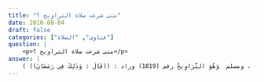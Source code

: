 ```yaml
---
title: "متى شرعت صلاة التراويح ؟"
date: 2010-08-04
draft: false
categories: ["فتاوى", "الصلاة"]
question: |
    <p>متى شرعت صلاة التراويح ؟</p>
answer: |
    صلى النبيّ صلى الله عليه وسلم صلاة التراويح جماعة بأصحابه ثلاث ليال ، ثم تركها مخافة أن تفرض ، فعن عَائِشَةَ   رضي الله عنها   : ((أَنَّ رَسُولَ اللهِ صلى الله عليه وسلم خَرَجَ لَيْلَةً مِنْ جَوْفِ اللَّيْلِ ، فَصَلَّى فِي الْمَسْجِدِ ، وَصَلَّى رِجَالٌ بِصَلاَتِهِ ، فَأَصْبَحَ النَّاسُ فَتَحَدَّثُوا ، فَاجْتَمَعَ أَكْثَرُ مِنْهُمْ ، فَصَلَّوْا مَعَهُ ، فَأَصْبَحَ النَّاسُ فَتَحَدَّثُوا ، فَكَثُرَ أَهْلُ الْمَسْجِدِ مِنَ اللَّيْلَةِ الثَّالِثَةِ ، فَخَرَجَ رَسُولُ اللهِ صلى الله عليه وسلم فَصَلَّى ، فَصَلَّوْا بِصَلاَتِهِ ، فَلَمَّا كَانَتِ اللَّيْلَةُ الرَّابِعَةُ عَجَزَ الْمَسْجِدُ عَنْ أَهْلِهِ ، حَتَّى خَرَجَ لِصَلاَةِ الصُّبْحِ ، فَلَمَّا قَضَى الْفَجْرَ أَقْبَلَ عَلَى النَّاسِ ، فَتَشَهَّدَ ثُمَّ قَالَ : « أَمَّا بَعْدُ ، فَإِنَّهُ لَمْ يَخْفَ عَلَىَّ مَكَانُكُمْ ، وَلَكِنِّي خَشِيتُ أَنْ تُفْتَرَضَ عَلَيْكُمْ فَتَعْجِزُوا عَنْهَا » . فَتُوُفِّيَ رَسُولُ اللهِ صلى الله عليه وسلم وَالأَمْرُ عَلَى ذَلِكَ))(رواه البخاري  رقم الحديث (1908) ، ومسلم  وَهُوَ التَّرَاوِيحُ رقم (1819) وزاد : ((قَالَ : وَذَلِكَ فِي رَمَضَانَ)) ) . <BR>قال القيلوبي( حاشيتا القيلوبي وعميرة (1/320)  ) : ( هذا يشعر أن صلاة التراويح لم تُشرع إلا في آخر سنيّ الهجرة لأنه لم يرد أنه صلاها مرة ثانية ولا وقع عنها سؤال ) . <BR>وأما تعين الليالي التي قامها النبي صلى الله عليه وسلم بأصحابه فقد روى جُبَيْرُ بْنُ نُفَيْرٍ عَنْ أَبِي ذَرٍّ –رضي الله عنه- قَالَ : (( صُمْنَا مَعَ رَسُولِ اللهِ صلى الله عليه وسلم رَمَضَانَ فَلَمْ يَقُمْ بِنَا شَيْئًا مِنَ الشَّهْرِ حَتَّى بَقِيَ سَبْعٌ ، فَقَامَ بِنَا حَتَّى ذَهَبَ ثُلُثُ اللَّيْلِ ، فَلَمَّا كَانَتِ السَّادِسَةُ لَمْ يَقُمْ بِنَا ، فَلَمَّا كَانَتِ الْخَامِسَةُ قَامَ بِنَا حَتَّى ذَهَبَ شَطْرُ اللَّيْلِ ، فَقُلْتُ : يَا رَسُولَ اللهِ لَوْ نَفَّلْتَنَا قِيَامَ هَذِهِ اللَّيْلَةِ . قَالَ : فَقَالَ : « إِنَّ الرَّجُلَ إِذَا صَلَّى مَعَ الإِمَامِ حَتَّى يَنْصَرِفَ حُسِبَ لَهُ قِيَامُ لَيْلَةٍ » . قَالَ : فَلَمَّا كَانَتِ الرَّابِعَةُ لَمْ يَقُمْ ، فَلَمَّا كَانَتِ الثَّالِثَةُ جَمَعَ أَهْلَهُ وَنِسَاءَهُ وَالنَّاسَ فَقَامَ بِنَا حَتَّى خَشِينَا أَنْ يَفُوتَنَا الْفَلاَحُ . قَالَ : قُلْتُ : مَا الْفَلاَحُ ؟ قَالَ : السُّحُورُ ، ثُمَّ لَمْ يَقُمْ بِنَا بَقِيَّةَ الشَّهْرِ ))( رواه أبو داود رقم الحديث (1377) ، وابن ماجه رقم الحديث (1388) ، والإمام أحمد في المسند رقم الحديث (22030) ، وابن خزيمة في صحيحه رقم الحديث (2206) . إسناده صحيح . ينظر : صحيح أبي داود (5/119) رقم الحديث (1245) ، وإرواء العليل رقم الحديث (447) ) . <BR>وعن النُّعْمَانَ بْنَ بَشِيرٍ –رضي الله عنه- قال : (( قُمْنَا مَعَ رَسُولِ اللهِ صلى الله عليه وسلم فِي شَهْرِ رَمَضَانَ لَيْلَةَ ثَلاَثٍ وَعِشْرِينَ إِلَى ثُلُثِ اللَّيْلِ الأَوَّلِ ، ثُمَّ قُمْنَا مَعَهُ لَيْلَةَ خَمْسٍ وَعِشْرِينَ إِلَى نِصْفِ اللَّيْلِ ، ثُمَّ قُمْنَا مَعَهُ لَيْلَةَ سَبْعٍ وَعِشْرِينَ حَتَّى ظَنَنَّا أَنْ لاَ نُدْرِكَ الْفَلاَحَ وَكَانُوا يُسَمُّونَهُ السُّحُورَ))( رواه النسائي رقم الحديث (1617) ، والإمام أحمد في المسند رقم الحديث (18899) . ينظر : صحيح النسائي رقم الحديث (1606) ) . <BR>ثم أحيى هذه السنة الخليفة الثاني عمر بن الخطاب   رضي الله عنه   ، فجمع الناس على قاريء واحد يصلي بهم لأن العلة – وهي الفرض – التي من أجلها ترك النبي صلى الله عليه وسلم الجماعة في التراويح قد زالت بوفاة صلى الله عليه وسلم وانقطاع الوحي ، فعَنْ أَبِي هُرَيْرَةَ   رضي الله عنه   أَنَّ رَسُولَ اللهِ صلى الله عليه وسلم قَالَ : (( مَنْ قَامَ رَمَضَانَ إِيمَانًا وَاحْتِسَابًا غُفِرَ لَهُ مَا تَقَدَّمَ مِنْ ذَنْبِهِ)) . قَالَ ابْنُ شِهَابٍ : (( فَتُوُفِّيَ رَسُولُ اللهِ صلى الله عليه وسلم وَالأَمْرُ عَلَى ذَلِكَ ، ثُمَّ كَانَ الأَمْرُ عَلَى ذَلِكَ فِي خِلاَفَةِ أَبِي بَكْرٍ وَصَدْرًا مِنْ خِلاَفَةِ عُمَرَ   رضي الله عنهما -))(رواه البخاري  رقم الحديث (1905) ، ومسلم  رقم (1816)  )  <BR>قال الإمام النووي في شرح مسلم (6/40)  : (قوله : (( فَتُوُفِّيَ رَسُولُ اللهِ صلى الله عليه وسلم وَالأَمْرُ عَلَى ذَلِكَ ، ثُمَّ كَانَ الأَمْرُ عَلَى ذَلِكَ فِي خِلاَفَةِ أَبِي بَكْرٍ وَصَدْرًا مِنْ خِلاَفَةِ عُمَرَ   رضي الله عنهما   )) معناه استمر الأمر هذه المدة على أن كلّ واحد يقوم رمضان في بيته منفردا حتى انقضى صدرا من خلافة عمر ، ثم جمعهم عمر على أبي بن كعب فصلى بهم جماعة ، واستمر العمل على فعلها جماعة) .   <BR>وعَنْ عَبْدِ الرَّحْمَنِ بْنِ عَبْدٍ الْقَارِيِّ قَالَ : (( خَرَجْتُ مَعَ عُمَرَ بْنِ الْخَطَّابِ -رَضِيَ اللهُ عَنْهُ- لَيْلَةً فِي رَمَضَانَ إِلَى الْمَسْجِدِ فَإِذَا النَّاسُ أَوْزَاعٌ مُتَفَرِّقُونَ يُصَلِّي الرَّجُلُ لِنَفْسِهِ ، وَيُصَلِّي الرَّجُلُ فَيُصَلِّي بِصَلَاتِهِ الرَّهْطُ ، فَقَالَ عُمَرُ : إِنِّي أَرَى لَوْ جَمَعْتُ هَؤُلَاءِ عَلَى قَارِئٍ وَاحِدٍ لَكَانَ أَمْثَلَ ، ثُمَّ عَزَمَ فَجَمَعَهُمْ عَلَى أُبَيِّ بْنِ كَعْبٍ ، ثُمَّ خَرَجْتُ مَعَهُ لَيْلَةً أُخْرَى وَالنَّاسُ يُصَلُّونَ بِصَلَاةِ قَارِئِهِمْ ، قَالَ عُمَرُ : نِعْمَ الْبِدْعَةُ هَذِهِ وَالَّتِي يَنَامُونَ عَنْهَا أَفْضَلُ مِنْ الَّتِي يَقُومُونَ . يُرِيدُ آخِرَ اللَّيْلِ ، وَكَانَ النَّاسُ يَقُومُونَ أَوَّلَهُ))(رواه البخاري رقم الحديث (1906)  ) . <BR>قال ابن بطال في شرح صحيح البخاري (4/145) : (وفيه أن قيام رمضان سنة لأن عمر لم يسن منه إلا ما كان رسول الله يحبه ، وقد أخبر عليه السلام بالعلة التي منعته من الخروج إليهم ، وهى خشية أن يفترض عليهم ، وكان بالمؤمنين رحيمًا ، فلما أمن عمر أن تفترض عليهم في زمانه لانقطاع الوحي ؛ أقام هذه السنة وأحياها ، وذلك سنَةَ أربع عشرة من الهجرة في صدر خلافته ) . <BR>وروى أسد بن عمرو عن أبي يوسف قال : سألت أبا حنيفة عن التراويح وما فعله عمر ؟ فقال : ( التراويح سنة مؤكدة ، ولم يتخرص (أي لم يفعله بظن غير صحيح أو كذب بل فعله عن علم  )  عمر من تلقاء نفسه ، ولم يكن فيه مبتدعاً ، ولم يأمر به إلا عن أصل لديه وعهد من رسول الله صلى الله عليه وسلم ، ولقد سن عمر هذا ، وجمع الناس على أبي بن كعب فصلاها جماعة والصحابة متوافرون من المهاجرين والأنصار وما رد عليه واحد منهم ، بل ساعدوه ووافقوه وأمروا بذلك )(ينظر : فتح القدير (1/333) ، والاختيار (1/68) ، والموسوعة الفقهية (27/138) )  <BR>والله أعلم
---
```


